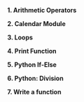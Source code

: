 **1. Arithmetic Operators**

**2. Calendar Module**

**3. Loops**

**4. Print Function**

**5. Python If-Else**

**6. Python: Division**

**7. Write a function**
